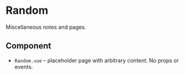 # Random

Miscellaneous notes and pages.

## Component

- `Random.vue` – placeholder page with arbitrary content. No props or events.
